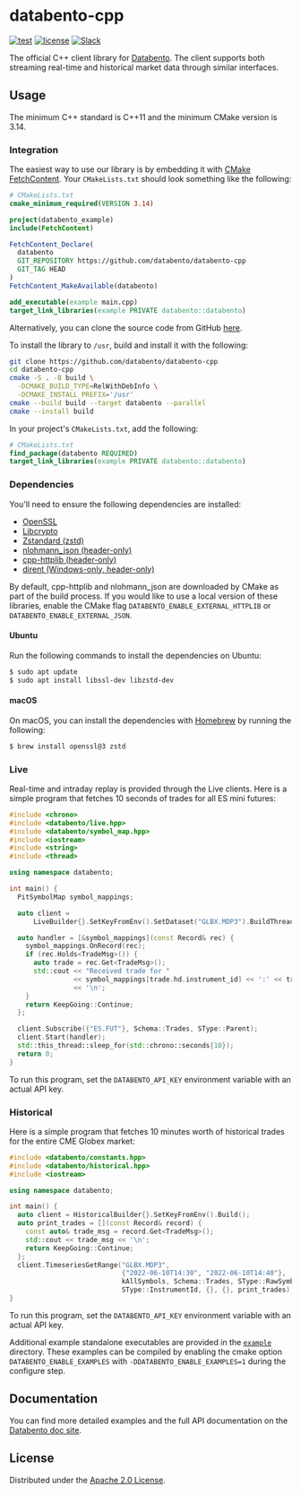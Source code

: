 # databento-cpp

[![test](https://github.com/databento/databento-cpp/actions/workflows/build.yaml/badge.svg?branch=main)](https://github.com/databento/databento-cpp/actions/workflows/build.yaml)
[![license](https://img.shields.io/github/license/databento/databento-cpp?color=blue)](./LICENSE)
[![Slack](https://img.shields.io/badge/join_Slack-community-darkblue.svg?logo=slack)](https://join.slack.com/t/databento-hq/shared_invite/zt-24oqyrub9-MellISM2cdpQ7s_7wcXosw)

The official C++ client library for [Databento](https://databento.com).
The client supports both streaming real-time and historical market data through similar interfaces.

## Usage

The minimum C++ standard is C++11 and the minimum CMake version is 3.14.

### Integration

The easiest way to use our library is by embedding it with [CMake FetchContent](https://cmake.org/cmake/help/v3.11/module/FetchContent.html).
Your `CMakeLists.txt` should look something like the following:

```cmake
# CMakeLists.txt
cmake_minimum_required(VERSION 3.14)

project(databento_example)
include(FetchContent)

FetchContent_Declare(
  databento
  GIT_REPOSITORY https://github.com/databento/databento-cpp
  GIT_TAG HEAD
)
FetchContent_MakeAvailable(databento)

add_executable(example main.cpp)
target_link_libraries(example PRIVATE databento::databento)
```

Alternatively, you can clone the source code from GitHub [here](https://github.com/databento/databento-cpp).

To install the library to `/usr`, build and install it with the following:

```sh
git clone https://github.com/databento/databento-cpp
cd databento-cpp
cmake -S . -B build \
  -DCMAKE_BUILD_TYPE=RelWithDebInfo \
  -DCMAKE_INSTALL_PREFIX='/usr'
cmake --build build --target databento --parallel
cmake --install build
```

In your project's `CMakeLists.txt`, add the following:

```cmake
# CMakeLists.txt
find_package(databento REQUIRED)
target_link_libraries(example PRIVATE databento::databento)
```

### Dependencies

You'll need to ensure the following dependencies are installed:
- [OpenSSL](https://www.openssl.org/)
- [Libcrypto](https://www.openssl.org/docs/man3.0/man7/crypto.html)
- [Zstandard (zstd)](https://github.com/facebook/zstd)
- [nlohmann\_json (header-only)](https://github.com/nlohmann/json)
- [cpp-httplib (header-only)](https://github.com/yhirose/cpp-httplib)
- [dirent (Windows-only, header-only)](https://github.com/tronkko/dirent)

By default, cpp-httplib and nlohmann\_json are downloaded by CMake as part of the build process.
If you would like to use a local version of these libraries, enable the CMake flag
`DATABENTO_ENABLE_EXTERNAL_HTTPLIB` or `DATABENTO_ENABLE_EXTERNAL_JSON`.

#### Ubuntu

Run the following commands to install the dependencies on Ubuntu:
```sh
$ sudo apt update
$ sudo apt install libssl-dev libzstd-dev
```

#### macOS

On macOS, you can install the dependencies with [Homebrew](https://brew.sh/) by running the following:
```sh
$ brew install openssl@3 zstd
```

### Live

Real-time and intraday replay is provided through the Live clients.
Here is a simple program that fetches 10 seconds of trades for all ES mini futures:

```cpp
#include <chrono>
#include <databento/live.hpp>
#include <databento/symbol_map.hpp>
#include <iostream>
#include <string>
#include <thread>

using namespace databento;

int main() {
  PitSymbolMap symbol_mappings;

  auto client =
      LiveBuilder{}.SetKeyFromEnv().SetDataset("GLBX.MDP3").BuildThreaded();

  auto handler = [&symbol_mappings](const Record& rec) {
    symbol_mappings.OnRecord(rec);
    if (rec.Holds<TradeMsg>()) {
      auto trade = rec.Get<TradeMsg>();
      std::cout << "Received trade for "
                << symbol_mappings[trade.hd.instrument_id] << ':' << trade
                << '\n';
    }
    return KeepGoing::Continue;
  };

  client.Subscribe({"ES.FUT"}, Schema::Trades, SType::Parent);
  client.Start(handler);
  std::this_thread::sleep_for(std::chrono::seconds{10});
  return 0;
}
```
To run this program, set the `DATABENTO_API_KEY` environment variable with an actual API key.

### Historical

Here is a simple program that fetches 10 minutes worth of historical trades for the entire CME Globex market:

```cpp
#include <databento/constants.hpp>
#include <databento/historical.hpp>
#include <iostream>

using namespace databento;

int main() {
  auto client = HistoricalBuilder{}.SetKeyFromEnv().Build();
  auto print_trades = [](const Record& record) {
    const auto& trade_msg = record.Get<TradeMsg>();
    std::cout << trade_msg << '\n';
    return KeepGoing::Continue;
  };
  client.TimeseriesGetRange("GLBX.MDP3",
                            {"2022-06-10T14:30", "2022-06-10T14:40"},
                            kAllSymbols, Schema::Trades, SType::RawSymbol,
                            SType::InstrumentId, {}, {}, print_trades);
}
```

To run this program, set the `DATABENTO_API_KEY` environment variable with an actual API key.

Additional example standalone executables are provided in the [`example`](./example) directory.
These examples can be compiled by enabling the cmake option `DATABENTO_ENABLE_EXAMPLES` with `-DDATABENTO_ENABLE_EXAMPLES=1` during the configure step.

## Documentation

You can find more detailed examples and the full API documentation on the [Databento doc site](https://docs.databento.com/getting-started?historical=cpp&live=cpp).

## License

Distributed under the [Apache 2.0 License](https://www.apache.org/licenses/LICENSE-2.0.html).
